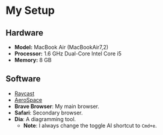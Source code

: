 # My Setup

## Hardware

- **Model:** MacBook Air (MacBookAir7,2)
- **Processor:** 1.6 GHz Dual-Core Intel Core i5
- **Memory:** 8 GB

## Software

- [Raycast](https://www.raycast.com/)
- [AeroSpace](https://github.com/nikitabobko/AeroSpace)
- **Brave Browser**: My main browser.
- **Safari**: Secondary browser.
- **Dia**: A diagramming tool. 
  - **Note**: I always change the toggle AI shortcut to `Cmd+e`.
